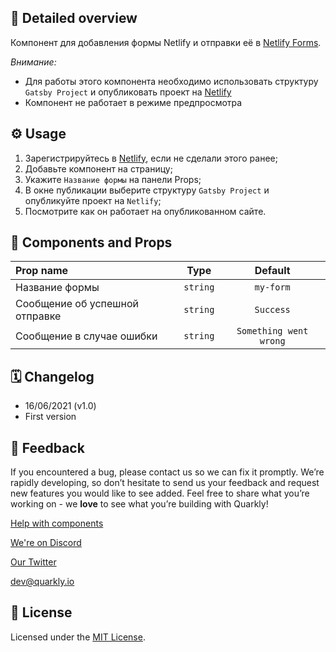 ## 📖 Detailed overview

Компонент для добавления формы Netlify и отправки её в [Netlify Forms](https://www.netlify.com/products/forms/).

_Внимание:_

-   Для работы этого компонента необходимо использовать структуру `Gatsby Project` и опубликовать проект на [Netlify](https://www.netlify.com/)
-   Компонент не работает в режиме предпросмотра

## ⚙️ Usage

1. Зарегистрируйтесь в [Netlify](https://app.netlify.com/signup), если не сделали этого ранее;
2. Добавьте компонент на страницу;
3. Укажите `Название формы` на панели Props;
4. В окне публикации выберите структуру `Gatsby Project` и опубликуйте проект на `Netlify`;
5. Посмотрите как он работает на опубликованном сайте.

## 🧩 Components and Props

| Prop name                      |   Type   |        Default         |
| :----------------------------- | :------: | :--------------------: |
| Название формы                 | `string` |       `my-form`        |
| Сообщение об успешной отправке | `string` |       `Success`        |
| Сообщение в случае ошибки      | `string` | `Something went wrong` |

## 🗓 Changelog

-   16/06/2021 (v1.0)
-   First version

## 📮 Feedback

If you encountered a bug, please contact us so we can fix it promptly. We’re rapidly developing, so don’t hesitate to send us your feedback and request new features you would like to see added. Feel free to share what you’re working on - we **love** to see what you’re building with Quarkly!

[Help with components](https://community.quarkly.io/c/requests/11)

[We're on Discord](https://discord.gg/SuF9vCMJGW)

[Our Twitter](https://twitter.com/quarklyapp)

[dev@quarkly.io](mailto:dev@quarkly.io)

## 📝 License

Licensed under the [MIT License](./LICENSE).
